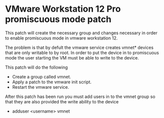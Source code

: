VMware Workstation 12 Pro promiscuous mode patch
================================================

This patch will create the necessary group and changes necessary
in order to enable promiscuous mode in vmware workstation 12.

The problem is that by defult the vmware service creates vmnet\*
devices that are only writable to by root. In order to put the 
device in to promiscuous mode the user starting the VM must be able
to write to the device. 

This patch will do the following
  - Create a group called vmnet.
  - Apply a patch to the vmware init script.
  - Restart the vmware service.

After this patch has been run you must add users in to the vmnet
group so that they are also provided the write ability to the device
  * adduser \<username\> vmnet
